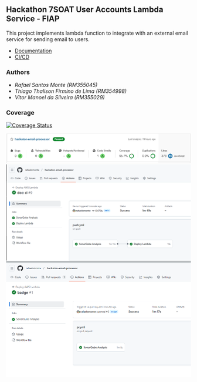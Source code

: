 ## Hackathon 7SOAT User Accounts Lambda Service - FIAP

This project implements lambda function to integrate with an external email service for sending email to users.

- [Documentation](docs/service.md)
- [CI/CD](docs/ci-cd.md)

### Authors

- _Rafael Santos Monte (RM355045)_
- _Thiago Thalison Firmino de Lima (RM354998)_
- _Vitor Manoel da Silveira (RM355029)_

### Coverage

[![Coverage Status](https://coveralls.io/repos/github/rafaelsmonte/hackaton-email-processor/badge.svg?branch=main)](https://coveralls.io/github/rafaelsmonte/hackaton-email-processor?branch=main)


![Coverage](docs/evidences/email-processor-coverage.png)
![Sucessful pipeline on push](docs/evidences/email-processor-pipeline.png)
![Sucessful pipeline on pr](docs/evidences/email-processor-pipeline-pr.png)
